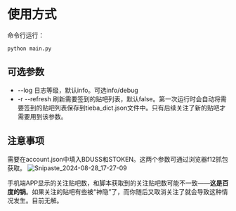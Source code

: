 # 使用方式
命令行运行：
```
python main.py
```

## 可选参数
* --log 日志等级，默认info。可选info/debug
* -r --refresh 刷新需要签到的贴吧列表，默认false。第一次运行时会自动将需要签到的贴吧列表保存到tieba_dict.json文件中。只有后续关注了新的贴吧才需要用到该参数。

## 注意事项  
需要在account.json中填入BDUSS和STOKEN。这两个参数可通过浏览器f12抓包获取。
![Snipaste_2024-08-28_17-27-09](https://github.com/user-attachments/assets/2730fa71-cb49-4417-9f81-ad5f74d108cc)

手机端APP显示的关注贴吧数，和脚本获取到的关注贴吧数可能不一致——**这是百度的锅**。如果关注的贴吧有些被“神隐”了，而你随后又取消关注了就会导致这种情况发生。目前无解。
